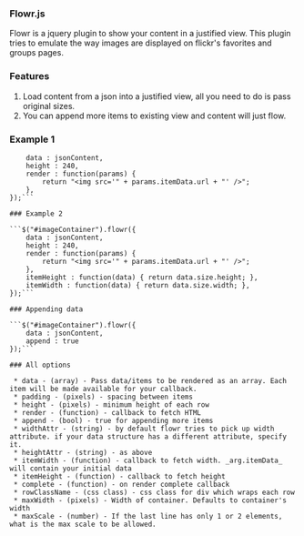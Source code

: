 ### Flowr.js

Flowr is a jquery plugin to show your content in a justified view. This plugin tries to emulate the way images are displayed on flickr's favorites and groups pages.

### Features

1. Load content from a json into a justified view, all you need to do is pass original sizes.
2. You can append more items to existing view and content will just flow.

### Example 1

```$("#imageContainer").flowr({
	data : jsonContent,
	height : 240,
	render : function(params) {
		return "<img src='" + params.itemData.url + "' />";
	},
});```

### Example 2

```$("#imageContainer").flowr({
	data : jsonContent,
	height : 240,
	render : function(params) {
		return "<img src='" + params.itemData.url + "' />";
	},
	itemHeight : function(data) { return data.size.height; },
	itemWidth : function(data) { return data.size.width; },
});```

### Appending data

```$("#imageContainer").flowr({
	data : jsonContent,
	append : true
});```

### All options

 * data - (array) - Pass data/items to be rendered as an array. Each item will be made available for your callback.
 * padding - (pixels) - spacing between items
 * height - (pixels) - minimum height of each row
 * render - (function) - callback to fetch HTML
 * append - (bool) - true for appending more items
 * widthAttr - (string) - by default flowr tries to pick up width attribute. if your data structure has a different attribute, specify it.
 * heightAttr - (string) - as above
 * itemWidth - (function) - callback to fetch width. _arg.itemData_ will contain your initial data
 * itemHeight - (function) - callback to fetch height
 * complete - (function) - on render complete callback 
 * rowClassName - (css class) - css class for div which wraps each row
 * maxWidth - (pixels) - Width of container. Defaults to container's width
 * maxScale - (number) - If the last line has only 1 or 2 elements, what is the max scale to be allowed.
